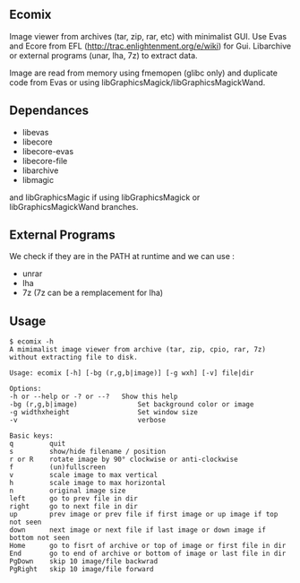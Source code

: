 ## Ecomix ##
Image viewer from archives (tar, zip, rar, etc) with minimalist GUI. Use Evas and Ecore from EFL (http://trac.enlightenment.org/e/wiki) for Gui. Libarchive or external programs (unar, lha, 7z) to extract data.

Image are read from memory using fmemopen (glibc only) and duplicate code from Evas or using libGraphicsMagick/libGraphicsMagickWand.

## Dependances ##
  * libevas
  * libecore
  * libecore-evas
  * libecore-file
  * libarchive
  * libmagic

and libGraphicsMagic if using libGraphicsMagick or libGraphicsMagickWand branches.

## External Programs ##
We check if they are in the PATH at runtime and we can use :
  * unrar
  * lha
  * 7z (7z can be a remplacement for lha)

## Usage ##
```
$ ecomix -h
A mimimalist image viewer from archive (tar, zip, cpio, rar, 7z) without extracting file to disk.

Usage: ecomix [-h] [-bg (r,g,b|image)] [-g wxh] [-v] file|dir

Options:
-h or --help or -? or --?	Show this help
-bg (r,g,b|image)               Set background color or image
-g widthxheight                 Set window size
-v                              verbose

Basic keys:
q         quit
s         show/hide filename / position
r or R    rotate image by 90° clockwise or anti-clockwise
f         (un)fullscreen
v         scale image to max vertical
h         scale image to max horizontal
n         original image size
left      go to prev file in dir
right     go to next file in dir
up        prev image or prev file if first image or up image if top not seen
down      next image or next file if last image or down image if bottom not seen
Home      go to fisrt of archive or top of image or first file in dir
End       go to end of archive or bottom of image or last file in dir
PgDown    skip 10 image/file backwrad
PgRight   skip 10 image/file forward

```